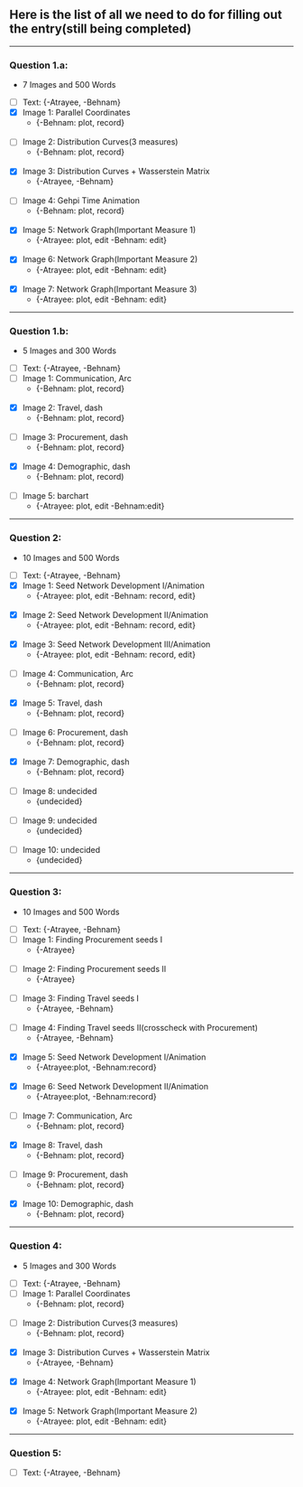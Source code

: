 ## Here is the list of all we need to do for filling out the entry(still being completed)
---------------------------
### Question 1.a:
* 7 Images and 500 Words

- [ ] Text:
    {-Atrayee, -Behnam}
- [x] Image 1:  Parallel Coordinates
  * {-Behnam: plot, record}
<br/><br/>
- [ ] Image 2:  Distribution Curves(3 measures)
  * {-Behnam: plot, record}
<br/><br/>
- [x] Image 3:  Distribution Curves + Wasserstein Matrix
  * {-Atrayee, -Behnam}
<br/><br/>
- [ ] Image 4:  Gehpi Time Animation
  * {-Behnam: plot, record}
<br/><br/>
- [x] Image 5:  Network Graph(Important Measure 1)
  * {-Atrayee: plot, edit -Behnam: edit}
<br/><br/>
- [x] Image 6:  Network Graph(Important Measure 2)
  * {-Atrayee: plot, edit -Behnam: edit}
<br/><br/>
- [x] Image 7:  Network Graph(Important Measure 3)
  * {-Atrayee: plot, edit -Behnam: edit}

---------------------------
### Question 1.b:
* 5 Images and 300 Words

- [ ] Text:
    {-Atrayee, -Behnam}
- [ ] Image 1:  Communication, Arc
  * {-Behnam: plot, record}
<br/><br/>
- [x] Image 2:  Travel, dash
  * {-Behnam: plot, record}
<br/><br/>
- [ ] Image 3:  Procurement, dash
  * {-Behnam: plot, record}
<br/><br/>
- [x] Image 4:  Demographic, dash
  * {-Behnam: plot, record)
<br/><br/>
- [ ] Image 5:  barchart
  * {-Atrayee: plot, edit -Behnam:edit}

---------------------------
### Question 2:
* 10 Images and 500 Words

- [ ] Text:
    {-Atrayee, -Behnam}
- [x] Image 1:  Seed Network Development I/Animation
  * {-Atrayee: plot, edit -Behnam: record, edit}
<br/><br/>
- [x] Image 2:  Seed Network Development II/Animation
  * {-Atrayee: plot, edit -Behnam: record, edit}
<br/><br/>
- [x] Image 3:  Seed Network Development III/Animation
  * {-Atrayee: plot, edit -Behnam: record, edit}
<br/><br/>
- [ ] Image 4:   Communication, Arc
  * {-Behnam: plot, record}
<br/><br/>
- [x] Image 5:  Travel, dash
  * {-Behnam: plot, record}
<br/><br/>
- [ ] Image 6:  Procurement, dash
  * {-Behnam: plot, record}
<br/><br/>
- [x] Image 7:  Demographic, dash
  * {-Behnam: plot, record}
<br/><br/>
- [ ] Image 8:  undecided
  * {undecided}
<br/><br/>
- [ ] Image 9:  undecided
  * {undecided}
<br/><br/>
- [ ] Image 10: undecided
  * {undecided}

---------------------------
### Question 3:
* 10 Images and 500 Words

- [ ] Text:
    {-Atrayee, -Behnam}
- [ ] Image 1:  Finding Procurement seeds I
  * {-Atrayee}
<br/><br/>
- [ ] Image 2:  Finding Procurement seeds II
  * {-Atrayee}
<br/><br/>
- [ ] Image 3:  Finding Travel seeds I
  * {-Atrayee, -Behnam}
<br/><br/>
- [ ] Image 4:  Finding Travel seeds II(crosscheck with Procurement)
  * {-Atrayee, -Behnam}
<br/><br/>
- [x] Image 5:  Seed Network Development I/Animation
  * {-Atrayee:plot, -Behnam:record}
<br/><br/>
- [x] Image 6:  Seed Network Development II/Animation
  * {-Atrayee:plot, -Behnam:record}
<br/><br/>
- [ ] Image 7:  Communication, Arc
  * {-Behnam: plot, record}
<br/><br/>
- [x] Image 8:  Travel, dash
  * {-Behnam: plot, record}
<br/><br/>
- [ ] Image 9:  Procurement, dash
  * {-Behnam: plot, record}
<br/><br/>
- [x] Image 10: Demographic, dash
  * {-Behnam: plot, record}

---------------------------
### Question 4:
* 5 Images and 300 Words

- [ ] Text:
    {-Atrayee, -Behnam}
- [ ] Image 1:  Parallel Coordinates
  * {-Behnam: plot, record}
<br/><br/>
- [ ] Image 2:  Distribution Curves(3 measures)
  * {-Behnam: plot, record}
<br/><br/>
- [x] Image 3:  Distribution Curves + Wasserstein Matrix
  * {-Atrayee, -Behnam}
<br/><br/>
- [x] Image 4:  Network Graph(Important Measure 1)
  * {-Atrayee: plot, edit -Behnam: edit}
<br/><br/>
- [x] Image 5:  Network Graph(Important Measure 2)
  * {-Atrayee: plot, edit -Behnam: edit}

---------------------------
### Question 5:

- [ ] Text:
    {-Atrayee, -Behnam}
